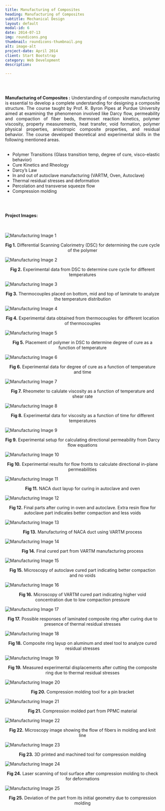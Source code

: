 ```yaml
---
title: Manufacturing of Composites
heading: Manufacturing of Composites
subtitle: Mechanical Design
layout: default
modal-id: 6
date: 2014-07-13
img: roundicons.png
thumbnail: roundicons-thumbnail.png
alt: image-alt
project-date: April 2014
client: Start Bootstrap
category: Web Development
description: 

---
```


<br>
<br>
<div style="text-align: justify">



<b>Manufacturing of Composites :</b>  Understanding of composite manufacturing is essential to develop a complete understanding for designing a composite structure. The course taught by Prof. R. Byron Pipes at Purdue University aimed at examining the phenomenon involved like Darcy flow, permeability and compaction of fiber beds, thermoset reaction kinetics, polymer viscosity, property measurements, heat transfer, void formation, polymer physical properties, anisotropic composite properties, and residual behavior. The course developed theoretical and experimental skills in the following mentioned areas.
<br>
<br>
 <ul>
  <li>Polymer Transitions (Glass transition temp, degree of cure, visco-elastic behavior)</li>
  <li>Cure Kinetics and Rheology</li>
  <li>Darcy’s Law</li>
  <li>In and out of autoclave manufacturing (VARTM, Oven, Autoclave)</li>
  <li>Thermal residual stresses and deformation</li>
  <li>Percolation and transverse squeeze flow</li>
  <li>Compression molding</li>
</ul> 


<br>
<br>

<b>Project Images:</b>
<br>
<br>
<br>
<div class="row">
<div class="col-md-6 col-md-offset-3">
<img src="img/portfolio/manufacturing/1.png" class="img-responsive img-centered" alt="Manufacturing Image 1">
<p class="text-muted" align = "center"><b> Fig 1.</b> Differential Scanning Calorimetry (DSC) for determining the cure cycle of the polymer</p>

<img src="img/portfolio/manufacturing/2.png" class="img-responsive img-centered" alt="Manufacturing Image 2">
<p class="text-muted" align = "center"><b> Fig 2.</b> Experimental data from DSC to determine cure cycle for different temperatures</p>

<img src="img/portfolio/manufacturing/3.png" class="img-responsive img-centered" alt="Manufacturing Image 3">
<p class="text-muted" align = "center"><b> Fig 3.</b> Thermocouples placed on bottom, mid and top of laminate to analyze the temperature distribution</p>

<img src="img/portfolio/manufacturing/4.png" class="img-responsive img-centered" alt="Manufacturing Image 4">
<p class="text-muted" align = "center"><b> Fig 4.</b> Experimental data obtained from thermocouples for different location of thermocouples</p>

<img src="img/portfolio/manufacturing/5.png" class="img-responsive img-centered" alt="Manufacturing Image 5">
<p class="text-muted" align = "center"><b> Fig 5.</b> Placement of polymer in DSC to determine degree of cure as a function of temperature</p>

<img src="img/portfolio/manufacturing/6.png" class="img-responsive img-centered" alt="Manufacturing Image 6">
<p class="text-muted" align = "center"><b> Fig 6.</b> Experimental data for degree of cure as a function of temperature and time </p>

<img src="img/portfolio/manufacturing/7.png" class="img-responsive img-centered" alt="Manufacturing Image 7">
<p class="text-muted" align = "center"><b> Fig 7.</b> Rheometer to calulate viscosity as a function of temperature and shear rate </p>

<img src="img/portfolio/manufacturing/8.png" class="img-responsive img-centered" alt="Manufacturing Image 8">
<p class="text-muted" align = "center"><b> Fig 8.</b> Experimental data for viscosity as a function of time for different temperatures</p>

<img src="img/portfolio/manufacturing/9.png" class="img-responsive img-centered" alt="Manufacturing Image 9">
<p class="text-muted" align = "center"><b> Fig 9.</b> Experimental setup for calculating directional permeability from Darcy flow equations</p>

<img src="img/portfolio/manufacturing/10.png" class="img-responsive img-centered" alt="Manufacturing Image 10">
<p class="text-muted" align = "center"><b> Fig 10.</b> Experimental results for flow fronts to calculate directional in-plane permeabilities</p>

<img src="img/portfolio/manufacturing/11.png" class="img-responsive img-centered" alt="Manufacturing Image 11">
<p class="text-muted" align = "center"><b> Fig 11.</b> NACA duct layup for curing in autoclave and oven </p>

<img src="img/portfolio/manufacturing/12.png" class="img-responsive img-centered" alt="Manufacturing Image 12">
<p class="text-muted" align = "center"><b> Fig 12.</b> Final parts after curing in oven and autoclave. Extra resin flow for autoclave part indicates better compaction and less voids </p>

<img src="img/portfolio/manufacturing/13.png" class="img-responsive img-centered" alt="Manufacturing Image 13">
<p class="text-muted" align = "center"><b> Fig 13.</b> Manufacturing of NACA duct using VARTM process </p>

<img src="img/portfolio/manufacturing/14.png" class="img-responsive img-centered" alt="Manufacturing Image 14">
<p class="text-muted" align = "center"><b> Fig 14.</b> Final cured part from VARTM manufacturing process </p>

<img src="img/portfolio/manufacturing/15.png" class="img-responsive img-centered" alt="Manufacturing Image 15">
<p class="text-muted" align = "center"><b> Fig 15.</b> Microscopy of autoclave cured part indicating better compaction and no voids </p>

<img src="img/portfolio/manufacturing/16.png" class="img-responsive img-centered" alt="Manufacturing Image 16">
<p class="text-muted" align = "center"><b> Fig 16.</b> Microscopy of VARTM cured part indicating higher void concentration due to low compaction pressure</p>

<img src="img/portfolio/manufacturing/17.png" class="img-responsive img-centered" alt="Manufacturing Image 17">
<p class="text-muted" align = "center"><b> Fig 17.</b> Possible responses of laminated composite ring after curing due to presence of thermal residual stresses </p>

<img src="img/portfolio/manufacturing/18.png" class="img-responsive img-centered" alt="Manufacturing Image 18">
<p class="text-muted" align = "center"><b> Fig 18.</b> Composite ring layup on aluminum and steel tool to analyze cured residual stresses</p>

<img src="img/portfolio/manufacturing/19.png" class="img-responsive img-centered" alt="Manufacturing Image 19">
<p class="text-muted" align = "center"><b> Fig 19.</b> Measured experimental displacements after cutting the composite ring due to thermal residual stresses </p>

<img src="img/portfolio/manufacturing/20.png" class="img-responsive img-centered" alt="Manufacturing Image 20">
<p class="text-muted" align = "center"><b> Fig 20.</b> Compression molding tool for a pin bracket</p>

<img src="img/portfolio/manufacturing/21.png" class="img-responsive img-centered" alt="Manufacturing Image 21">
<p class="text-muted" align = "center"><b> Fig 21.</b> Compression molded part from PPMC material</p>

<img src="img/portfolio/manufacturing/22.png" class="img-responsive img-centered" alt="Manufacturing Image 22">
<p class="text-muted" align = "center"><b> Fig 22.</b> Microscopy image showing the flow of fibers in molding and knit line</p>

<img src="img/portfolio/manufacturing/23.png" class="img-responsive img-centered" alt="Manufacturing Image 23">
<p class="text-muted" align = "center"><b> Fig 23.</b> 3D printed and machined tool for compression molding</p>

<img src="img/portfolio/manufacturing/24.png" class="img-responsive img-centered" alt="Manufacturing Image 24">
<p class="text-muted" align = "center"><b> Fig 24.</b> Laser scanning of tool surface after compression molding to check for deformations </p>

<img src="img/portfolio/manufacturing/25.png" class="img-responsive img-centered" alt="Manufacturing Image 25">
<p class="text-muted" align = "center"><b> Fig 25.</b> Deviation of the part from its initial geometry due to compression molding</p>
</div>



</div>
</div>
